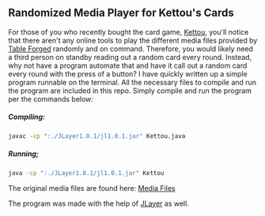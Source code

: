 ## Randomized Media Player for Kettou's Cards

For those of you who recently bought the card game,
[Kettou](http://www.tableforged.com/kettou "Kettou by Table Forged"), you'll
notice that there aren't any online tools to play the different media files
provided by [Table Forged](http://www.tableforged.com "Table Forged") randomly
and on command. Therefore, you would likely need a third person on standby
reading out a random card every round. Instead, why not have a program automate
that and have it call out a random card every round with the press of a button?
I have quickly written up a simple program runnable on the terminal. All the
necessary files to compile and run the program are included in this repo.
Simply compile and run the program per the commands below:

##### Compiling:
```bash
javac -cp ":./JLayer1.0.1/jl1.0.1.jar" Kettou.java
```

##### Running;
```bash
java -cp ":./JLayer1.0.1/jl1.0.1.jar" Kettou
```

The original media files are found here: [Media Files](https://www.dropbox.com/sh/lzjmfzfdv9tov9t/AADWEc0AcsLsXJ509-VLzAkJa?dl=0 "Media Files")

The program was made with the help of [JLayer](http://www.javazoom.net/javalayer/javalayer.html "JLayer") as well.
